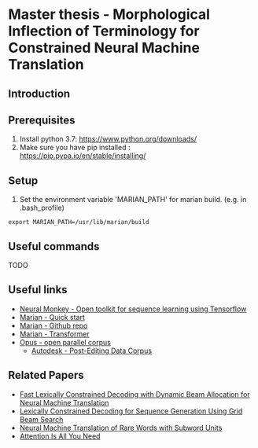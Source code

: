 # Master thesis - Morphological Inflection of Terminology for Constrained Neural Machine Translation


## Introduction


## Prerequisites 
1. Install python 3.7: https://www.python.org/downloads/
2. Make sure you have pip installed : https://pip.pypa.io/en/stable/installing/

## Setup
1. Set the environment variable 'MARIAN_PATH' for marian build. (e.g. in .bash_profile)
```
export MARIAN_PATH=/usr/lib/marian/build
``` 
## Useful commands
 TODO

## Useful links

- [Neural Monkey - Open toolkit for sequence learning using Tensorflow](https://neural-monkey.readthedocs.io/en/latest/)
- [Marian - Quick start](https://marian-nmt.github.io/quickstart/)
- [Marian - Github repo](https://github.com/marian-nmt/marian)
- [Marian - Transformer](https://github.com/marian-nmt/marian-examples/tree/master/wmt2017-transformer)
- [Opus - open parallel corpus](http://opus.nlpl.eu/)
    - [Autodesk - Post-Editing Data Corpus](https://mailman.stanford.edu/pipermail/parser-user/2015-April/003166.html)

## Related Papers

- [Fast Lexically Constrained Decoding with Dynamic Beam Allocation for Neural Machine Translation](https://arxiv.org/abs/1804.06609)
- [Lexically Constrained Decoding for Sequence Generation Using Grid Beam Search](https://arxiv.org/abs/1704.07138)
- [Neural Machine Translation of Rare Words with Subword Units](https://www.aclweb.org/anthology/P16-1162)
- [Attention Is All You Need](https://arxiv.org/abs/1706.03762)
